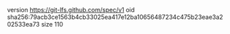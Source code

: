 version https://git-lfs.github.com/spec/v1
oid sha256:79acb3ce1563b4cb33025ea417e12ba10656487234c475b23eae3a202533ea73
size 110
